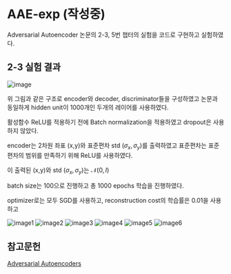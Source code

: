 # AAE-exp (작성중)
Adversarial Autoencoder 논문의 2-3, 5번 챕터의 실험을 코드로 구현하고 실험하였다.

## 2-3 실험 결과     
![image](https://github.com/paokimsiwoong/AAE-exp/assets/37607763/2c1d0261-a29d-4485-ae97-f153b512ff77)

위 그림과 같은 구조로 encoder와 decoder, discriminator들을 구성하였고 논문과 동일하게 hidden unit이 1000개인 두개의 레이어를 사용하였다.

활성함수 ReLU를 적용하기 전에 Batch normalization을 적용하였고 dropout은 사용하지 않았다. 

encoder는 2차원 좌표 (x,y)와 표준편차 std ($\sigma_x,\sigma_y$)를 출력하였고 표준편차는 표준편차의 범위를 만족하기 위해 ReLU를 사용하였다. 

이 출력된 (x,y)와 std ($\sigma_x,\sigma_y$)는 $\mathcal{N}(0,I)$

batch size는 100으로 진행하고 총 1000 epochs 학습을 진행하였다.

optimizer로는 모두 SGD를 사용하고, reconstruction cost의 학습률은 0.01을 사용하고 


![image1](https://github.com/paokimsiwoong/AAE-exp/assets/37607763/650ca6dc-d1ba-4084-8a5e-6d102965e9b1)
![image2](https://github.com/paokimsiwoong/AAE-exp/assets/37607763/5088facc-dbb5-4597-b759-264bc1190e56)
![image3](https://github.com/paokimsiwoong/AAE-exp/assets/37607763/7f4230a9-18e9-48ab-8078-031a42e3917e)
![image4](https://github.com/paokimsiwoong/AAE-exp/assets/37607763/e4f7f62a-f70f-4cf1-bf45-d40e1cc9e770)
![image5](https://github.com/paokimsiwoong/AAE-exp/assets/37607763/f1aa2854-077a-4aca-a607-9b58fa303e9f)
![image6](https://github.com/paokimsiwoong/AAE-exp/assets/37607763/8003dbd7-f1ec-4772-9fca-0a64fcddc768)


## 참고문헌
[Adversarial Autoencoders](https://arxiv.org/abs/1511.05644)
